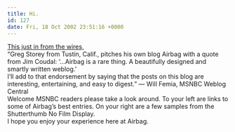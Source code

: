 ```yaml
---
title: Hi.
id: 127
date: Fri, 18 Oct 2002 23:51:16 +0000
---
```


[This just in from the wires,](http://www.msnbc.com/news/809307.asp#021018)  
 “Greg Storey from Tustin, Calif., pitches his own blog Airbag with a quote from Jim Coudal: ‘…Airbag is a rare thing. A beautifully designed and smartly written weblog.’  
 I’ll add to that endorsement by saying that the posts on this blog are interesting, entertaining, and easy to digest.” — Will Femia, <span class="caps">MSNBC</span> Weblog Central  
 Welcome <span class="caps">MSNBC</span> readers please take a look around. To your left are links to some of Airbag’s best entries. On your right are a few samples from the Shutterthumb No Film Display.  
 I hope you enjoy your experience here at Airbag.


